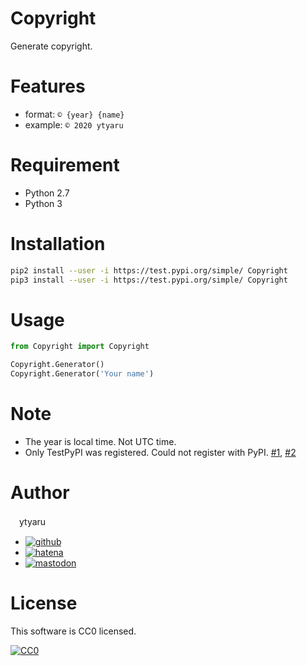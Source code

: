 # Copyright

Generate copyright.

# Features

* format: `© {year} {name}`
* example: `© 2020 ytyaru`

# Requirement

* Python 2.7
* Python 3

# Installation

```sh
pip2 install --user -i https://test.pypi.org/simple/ Copyright
pip3 install --user -i https://test.pypi.org/simple/ Copyright
```

# Usage

```python
from Copyright import Copyright 
```
```python
Copyright.Generator()
Copyright.Generator('Your name')
```

# Note

* The year is local time. Not UTC time.
* Only TestPyPI was registered. Could not register with PyPI. [#1](https://github.com/ytyaru/Copyright.py/issues/1), [#2](https://github.com/ytyaru/Copyright.py/issues/2)

# Author

　ytyaru

* [![github](http://www.google.com/s2/favicons?domain=github.com)](https://github.com/ytyaru "github")
* [![hatena](http://www.google.com/s2/favicons?domain=www.hatena.ne.jp)](http://ytyaru.hatenablog.com/ytyaru "hatena")
* [![mastodon](http://www.google.com/s2/favicons?domain=mstdn.jp)](https://mstdn.jp/web/accounts/233143 "mastdon")

# License

This software is CC0 licensed.

[![CC0](http://i.creativecommons.org/p/zero/1.0/88x31.png "CC0")](http://creativecommons.org/publicdomain/zero/1.0/deed.en)

